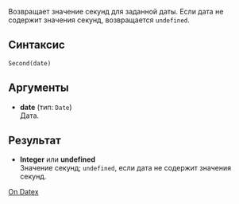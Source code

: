 Возвращает значение секунд для заданной даты. Если дата не содержит значения секунд, возвращается `undefined`.

## Синтаксис
`Second(date)` 

## Аргументы
- **date** (тип: `Date`)  
    Дата.

## Результат
- **Integer** или **undefined**  
    Значение секунд; `undefined`, если дата не содержит значения секунд.

[On Datex](http://docs.datex.ru/article.htm?id=5620276892448878753)